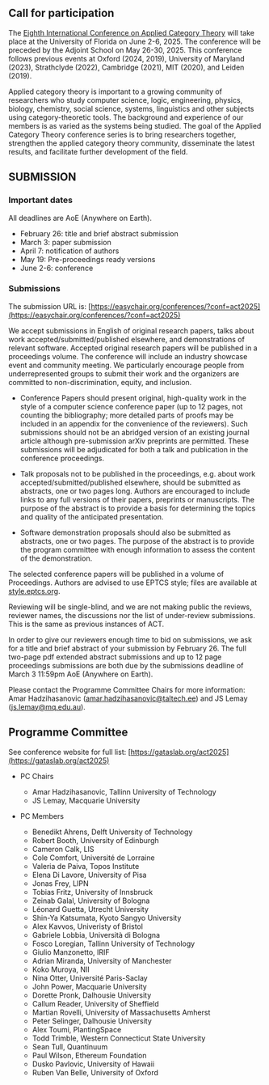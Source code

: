 ## **Call for participation**

The [Eighth International Conference on Applied Category Theory](https://gataslab.org/act2025) will take place at the University of Florida on June 2-6, 2025\. The conference will be preceded by the Adjoint School on May 26-30, 2025\. This conference follows previous events at Oxford (2024, 2019), University of Maryland (2023), Strathclyde (2022), Cambridge (2021), MIT (2020), and Leiden (2019).

Applied category theory is important to a growing community of researchers who study computer science, logic, engineering, physics, biology, chemistry, social science, systems, linguistics and other subjects using category-theoretic tools. The background and experience of our members is as varied as the systems being studied. The goal of the Applied Category Theory conference series is to bring researchers together, strengthen the applied category theory community, disseminate the latest results, and facilitate further development of the field.

## **SUBMISSION**

### **Important dates**

All deadlines are AoE (Anywhere on Earth).

* February 26: title and brief abstract submission  
* March 3: paper submission  
* April 7: notification of authors  
* May 19: Pre-proceedings ready versions  
* June 2-6: conference

### **Submissions**

The submission URL is: [https://easychair.org/conferences/?conf=act2025](https://easychair.org/conferences/?conf=act2025) 

We accept submissions in English of original research papers, talks about work accepted/submitted/published elsewhere, and demonstrations of relevant software. Accepted original research papers will be published in a proceedings volume. The conference will include an industry showcase event and community meeting. We particularly encourage people from underrepresented groups to submit their work and the organizers are committed to non-discrimination, equity, and inclusion.

* Conference Papers should present original, high-quality work in the style of a computer science conference paper (up to 12 pages, not counting the bibliography; more detailed parts of proofs may be included in an appendix for the convenience of the reviewers). Such submissions should not be an abridged version of an existing journal article although pre-submission arXiv preprints are permitted. These submissions will be adjudicated for both a talk and publication in the conference proceedings.

* Talk proposals not to be published in the proceedings, e.g. about work accepted/submitted/published elsewhere, should be submitted as abstracts, one or two pages long. Authors are encouraged to include links to any full versions of their papers, preprints or manuscripts. The purpose of the abstract is to provide a basis for determining the topics and quality of the anticipated presentation.

* Software demonstration proposals should also be submitted as abstracts, one or two pages. The purpose of the abstract is to provide the program committee with enough information to assess the content of the demonstration.

The selected conference papers will be published in a volume of Proceedings. Authors are advised to use EPTCS style; files are available at [style.eptcs.org](https://style.eptcs.org).

Reviewing will be single-blind, and we are not making public the reviews, reviewer names, the discussions nor the list of under-review submissions. This is the same as previous instances of ACT.

In order to give our reviewers enough time to bid on submissions, we ask for a title and brief abstract of your submission by February 26\. The full two-page pdf extended abstract submissions and up to 12 page proceedings submissions are both due by the submissions deadline of March 3 11:59pm AoE (Anywhere on Earth).

Please contact the Programme Committee Chairs for more information: Amar Hadzihasanovic ([amar.hadzihasanovic@taltech.ee](mailto:amar@ioc.ee)) and JS Lemay ([js.lemay@mq.edu.au](mailto:js.lemay@mq.edu.au)).

## **Programme Committee**

See conference website for full list: [https://gataslab.org/act2025](https://gataslab.org/act2025)

* PC Chairs
  * Amar Hadzihasanovic, Tallinn University of Technology  
  * JS Lemay, Macquarie University  

* PC Members  
  - Benedikt Ahrens, Delft University of Technology  
  - Robert Booth, University of Edinburgh  
  - Cameron Calk, LIS  
  - Cole Comfort, Université de Lorraine  
  - Valeria de Paiva, Topos Institute   
  - Elena Di Lavore, University of Pisa  
  - Jonas Frey, LIPN  
  - Tobias Fritz, University of Innsbruck   
  - Zeinab Galal, University of Bologna   
  - Léonard Guetta, Utrecht University  
  - Shin-Ya Katsumata, Kyoto Sangyo University  
  - Alex Kavvos, Univeristy of Bristol  
  - Gabriele Lobbia, Università di Bologna  
  - Fosco Loregian, Tallinn University of Technology  
  - Giulio Manzonetto, IRIF  
  - Adrian Miranda, University of Manchester  
  - Koko Muroya, NII  
  - Nina Otter, Université Paris-Saclay  
  - John Power, Macquarie University  
  - Dorette Pronk, Dalhousie University  
  - Callum Reader, University of Sheffield   
  - Martian Rovelli, University of Massachusetts Amherst  
  - Peter Selinger, Dalhousie University  
  - Alex Toumi, PlantingSpace  
  - Todd Trimble, Western Connecticut State University  
  - Sean Tull, Quantinuum  
  - Paul Wilson, Ethereum Foundation   
  - Dusko Pavlovic, University of Hawaii  
  - Ruben Van Belle, University of Oxford

